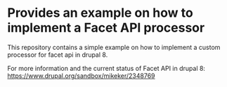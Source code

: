 # Provides an example on how to implement a Facet API processor

This repository contains a simple example on how to implement a custom processor for facet api in drupal 8.

For more information and the current status of Facet API in drupal 8: https://www.drupal.org/sandbox/mikeker/2348769
